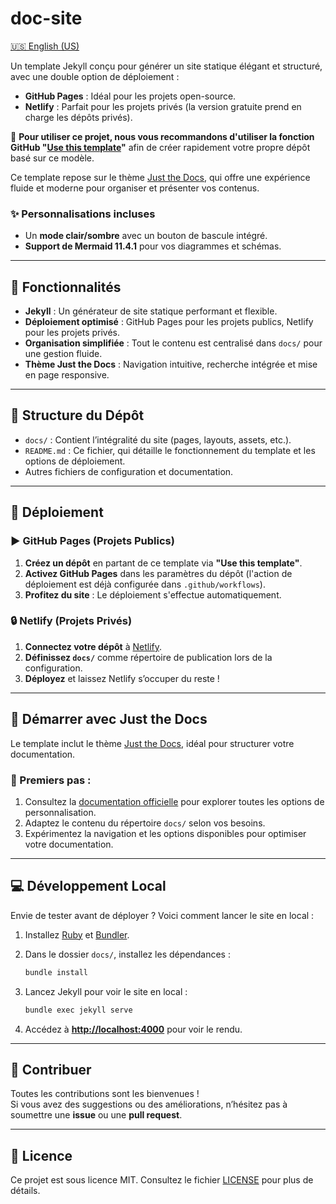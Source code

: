 # doc-site

[🇺🇸 English (US)](https://translate.google.com/translate?sl=auto&tl=en&u=https://github.com/dsissoko/doc-site)

Un template Jekyll conçu pour générer un site statique élégant et structuré, avec une double option de déploiement :

- **GitHub Pages** : Idéal pour les projets open-source.
- **Netlify** : Parfait pour les projets privés (la version gratuite prend en charge les dépôts privés).

🚀 **Pour utiliser ce projet, nous vous recommandons d'utiliser la fonction GitHub "[Use this template](https://github.com/YOUR-REPO-URL/generate)"** afin de créer rapidement votre propre dépôt basé sur ce modèle.

Ce template repose sur le thème [Just the Docs](https://just-the-docs.github.io/just-the-docs/), qui offre une expérience fluide et moderne pour organiser et présenter vos contenus.

### ✨ Personnalisations incluses
- Un **mode clair/sombre** avec un bouton de bascule intégré.
- **Support de Mermaid 11.4.1** pour vos diagrammes et schémas.

---

## 🚀 Fonctionnalités

- **Jekyll** : Un générateur de site statique performant et flexible.
- **Déploiement optimisé** : GitHub Pages pour les projets publics, Netlify pour les projets privés.
- **Organisation simplifiée** : Tout le contenu est centralisé dans `docs/` pour une gestion fluide.
- **Thème Just the Docs** : Navigation intuitive, recherche intégrée et mise en page responsive.

---

## 📁 Structure du Dépôt

- `docs/` : Contient l’intégralité du site (pages, layouts, assets, etc.).
- `README.md` : Ce fichier, qui détaille le fonctionnement du template et les options de déploiement.
- Autres fichiers de configuration et documentation.

---

## 🚀 Déploiement

### ▶️ GitHub Pages (Projets Publics)

1. **Créez un dépôt** en partant de ce template via **"Use this template"**.
2. **Activez GitHub Pages** dans les paramètres du dépôt (l'action de déploiement est déjà configurée dans `.github/workflows`).
3. **Profitez du site** : Le déploiement s'effectue automatiquement.

### 🔒 Netlify (Projets Privés)

1. **Connectez votre dépôt** à [Netlify](https://www.netlify.com/).
2. **Définissez `docs/`** comme répertoire de publication lors de la configuration.
3. **Déployez** et laissez Netlify s’occuper du reste !

---

## 📖 Démarrer avec Just the Docs

Le template inclut le thème [Just the Docs](https://just-the-docs.github.io/just-the-docs/), idéal pour structurer votre documentation.

### 🔹 Premiers pas :
1. Consultez la [documentation officielle](https://just-the-docs.github.io/just-the-docs/) pour explorer toutes les options de personnalisation.
2. Adaptez le contenu du répertoire `docs/` selon vos besoins.
3. Expérimentez la navigation et les options disponibles pour optimiser votre documentation.

---

## 💻 Développement Local

Envie de tester avant de déployer ? Voici comment lancer le site en local :

1. Installez [Ruby](https://www.ruby-lang.org/fr/) et [Bundler](https://bundler.io/).
2. Dans le dossier `docs/`, installez les dépendances :

   ```bash
   bundle install
   ```

3. Lancez Jekyll pour voir le site en local :

   ```bash
   bundle exec jekyll serve
   ```

4. Accédez à **[http://localhost:4000](http://localhost:4000)** pour voir le rendu.

---

## 🤝 Contribuer

Toutes les contributions sont les bienvenues !  
Si vous avez des suggestions ou des améliorations, n’hésitez pas à soumettre une **issue** ou une **pull request**.

---

## 📜 Licence

Ce projet est sous licence MIT. Consultez le fichier [LICENSE](LICENSE) pour plus de détails.
